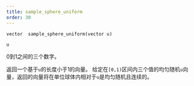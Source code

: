 ```yaml
---
title: sample_sphere_uniform
order: 30
---
```

`vector  sample_sphere_uniform(vector u)`

`u`

0到1之间的三个数字。

返回一个基于`u`的长度小于1的向量。
给定在`[0,1)`区间内三个值的均匀随机`u`向量，返回的向量将在单位球体内相对于`u`是均匀随机且连续的。
